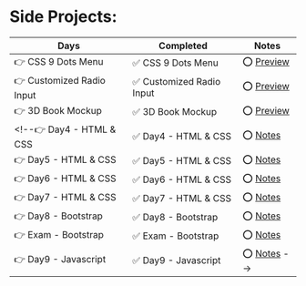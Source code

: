# Side Projects:
Days | Completed | Notes
------------ | ------------- | -------------
👉 CSS 9 Dots Menu | ✅ CSS 9 Dots Menu | ⭕️ [Preview](https://github.com/RaheemAmer/Side-projects/tree/main/CSS%209%20Dots%20Menu)
👉 Customized Radio Input | ✅ Customized Radio Input | ⭕️ [Preview](https://github.com/RaheemAmer/Side-projects/tree/main/Customized%20Radio%20Input)
👉 3D Book Mockup | ✅ 3D Book Mockup | ⭕️ [Preview](https://github.com/RaheemAmer/Side-projects/tree/main/3D%20Book%20Mockup)
<!--👉 Day4 - HTML & CSS | ✅ Day4 - HTML & CSS | ⭕️ [Notes](https://github.com/RaheemAmer/RouteAcademyTasks/blob/main/Day4)
👉 Day5 - HTML & CSS | ✅ Day5 - HTML & CSS | ⭕️ [Notes](https://github.com/RaheemAmer/RouteAcademyTasks/blob/main/Day5)
👉 Day6 - HTML & CSS | ✅ Day6 - HTML & CSS | ⭕️ [Notes](https://github.com/RaheemAmer/RouteAcademyTasks/blob/main/Day6)
👉 Day7 - HTML & CSS | ✅ Day7 - HTML & CSS | ⭕️ [Notes](https://github.com/RaheemAmer/RouteAcademyTasks/blob/main/Day7)
👉 Day8 - Bootstrap | ✅ Day8 - Bootstrap | ⭕️ [Notes](https://github.com/RaheemAmer/RouteAcademyTasks/blob/main/Day8)
👉 Exam - Bootstrap | ✅ Exam - Bootstrap | ⭕️ [Notes](https://github.com/RaheemAmer/RouteAcademyTasks/blob/main/Exam)
👉 Day9 - Javascript | ✅ Day9 - Javascript | ⭕️ [Notes](https://github.com/RaheemAmer/RouteAcademyTasks/blob/main/Day9) -->
